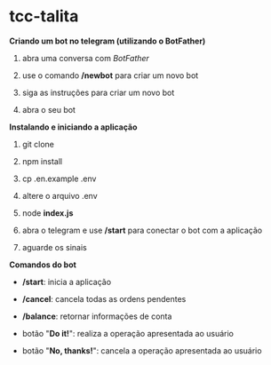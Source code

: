 # tcc-talita

**Criando um bot no telegram (utilizando o BotFather)**

1.  abra uma conversa com *BotFather*
    
2.  use o comando **/newbot** para criar um novo bot
    
3.  siga as instruções para criar um novo bot
    
4.  abra o seu bot
    
**Instalando e iniciando a aplicação**

1.  git clone
    
2.  npm install
    
3.  cp .en.example .env
    
4.  altere o arquivo .env
    
5.  node **index.js**
    
6.  abra o telegram e use **/start** para conectar o bot com a aplicação
    
7.  aguarde os sinais

**Comandos do bot**

- **/start**: inicia a aplicação
    
- **/cancel**: cancela todas as ordens pendentes
    
- **/balance**: retornar informações de conta
- botão "**Do it!**": realiza a operação apresentada ao usuário
- botão "**No, thanks!**": cancela a operação apresentada ao usuário